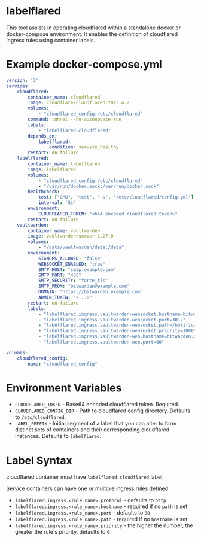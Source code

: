 labelflared
===========

This tool assists in operating cloudflared within a standalone docker or docker-compose environment.
It enables the definition of cloudflared ingress rules using container labels.

Example docker-compose.yml
==========================

```yml
version: '3'
services:
    cloudflared:
        container_name: cloudflared
        image: cloudflare/cloudflared:2023.4.2
        volumes:
            - "cloudflared_config:/etc/cloudflared"
        command: tunnel --no-autoupdate run
        labels:
            - "labelflared.cloudflared"
        depends_on:
            labelflared:
                condition: service_healthy
        restart: on-failure
    labelflared:
        container_name: labelflared
        image: labelflared
        volumes:
            - "cloudflared_config:/etc/cloudflared"
            - "/var/run/docker.sock:/var/run/docker.sock"
        healthcheck:
            test: ["CMD", "test", "-s", "/etc/cloudflared/config.yml"]
            interval: '5s'
        environment:
            CLOUDFLARED_TOKEN: "<b64 encoded cloudflared token>"
        restart: on-failure
    vaultwarden:
        container_name: vaultwarden
        image: vaultwarden/server:1.27.0
        volumes:
            - "/data/vaultwarden/data:/data"
        environment:
            SIGNUPS_ALLOWED: "false"
            WEBSOCKET_ENABLED: "true"
            SMTP_HOST: "smtp.example.com"
            SMTP_PORT: "465"
            SMTP_SECURITY: "force_tls"
            SMTP_FROM: "bitwarden@example.com"
            DOMAIN: "https://bitwarden.example.com"
            ADMIN_TOKEN: "<...>"
        restart: on-failure
        labels:
            - "labelflared.ingress.vaultwarden-websocket.hostname=bitwarden.example.com"
            - "labelflared.ingress.vaultwarden-websocket.port=3012"
            - "labelflared.ingress.vaultwarden-websocket.path=/notifications/hub"
            - "labelflared.ingress.vaultwarden-websocket.priority=1000"
            - "labelflared.ingress.vaultwarden-web.hostname=bitwarden.example.com"
            - "labelflared.ingress.vaultwarden-web.port=80"

volumes:
    cloudflared_config:
        name: "cloudflared_config"
```

Environment Variables
=====================

- `CLOUDFLARED_TOKEN` - Base64 encoded cloudflared token. Required.
- `CLOUDFLARED_CONFIG_DIR` - Path to cloudflared config directory. Defaults to `/etc/cloudflared`.
- `LABEL_PREFIX` - Initial segment of a label that you can alter to form distinct sets of containers and their corresponding cloudflared instances. Defaults to `labelflared`.

Label Syntax
============

cloudflared container must have `labelflared.cloudflared` label.

Service containers can have one or multiple ingress rules defined:
- `labelflared.ingress.<rule_name>.protocol` - defaults to `http`
- `labelflared.ingress.<rule_name>.hostname` - required if no `path` is set
- `labelflared.ingress.<rule_name>.port` - defaults to `80`
- `labelflared.ingress.<rule_name>.path` - required if no `hostname` is set
- `labelflared.ingress.<rule_name>.priority` - the higher the number, the greater the rule's priority. defaults to `0`